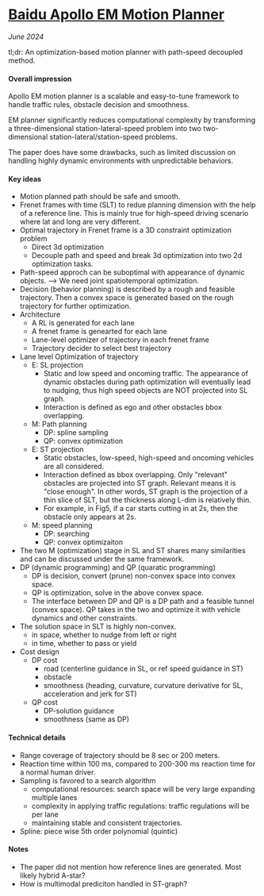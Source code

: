 # [Baidu Apollo EM Motion Planner](https://arxiv.org/abs/1807.08048)

_June 2024_

tl;dr: An optimization-based motion planner with path-speed decoupled method.

#### Overall impression
Apollo EM motion planner is a scalable and easy-to-tune framework to handle traffic rules, obstacle decision and smoothness.

EM planner significantly reduces computational complexity by transforming a three-dimensional station-lateral-speed problem into two two- dimensional station-lateral/station-speed problems.

The paper does have some drawbacks, such as limited discussion on handling highly dynamic environments with unpredictable behaviors.

#### Key ideas
- Motion planned path should be safe and smooth.
- Frenet frames with time (SLT) to redue planning dimension with the help of a reference line. This is mainly true for high-speed driving scenario where lat and long are very different.
- Optimal trajectory in Frenet frame is a 3D constraint optimization problem
	- Direct 3d optimization
	- Decouple path and speed and break 3d optimization into two 2d optimization tasks.
- Path-speed approch can be suboptimal with appearance of dynamic objects. --> We need joint spatiotemporal optimization.
- Decision (behavior planning) is described by a rough and feasible trajectory. Then a convex space is generated based on the rough trajectory for further optimization.
- Architecture
	- A RL is generated for each lane
	- A frenet frame is genearted for each lane
	- Lane-level optimizer of trajectory in each frenet frame
	- Trajectory decider to select best trajectory
- Lane level Optimization of trajectory
	- E: SL projection
		- Static and low speed and oncoming traffic. The appearance of dynamic obstacles during path optimization will eventually lead to nudging, thus  high speed objects are NOT projected into SL graph.
		- Interaction is defined as ego and other obstacles bbox overlapping.
	- M: Path planning
		- DP: spline sampling
		- QP: convex optimization
	- E: ST projection
		- Static obstacles, low-speed, high-speed and oncoming vehicles are all considered.
		- Interaction defined as bbox overlapping. Only "relevant" obstacles are projected into ST graph. Relevant means it is "close enough". In other words, ST graph is the projection of a thin slice of SLT, but the thickness along L-dim is relatively thin.
		- For example, in Fig5, if a car starts cutting in at 2s, then the obstacle only appears at 2s. 
	- M: speed planning
		- DP: searching
		- QP: convex optimizaiton 
- The two M (optimization) stage in SL and ST shares many similarities and can be discussed under the same framework. 
- DP (dynamic programming) and QP (quaratic programming)
	- DP is decision, convert (prune) non-convex space into convex space.
	- QP is optimization, solve in the above convex space.
	- The interface between DP and QP is a DP path and a feasible tunnel (convex space). QP takes in the two and optimize it with vehicle dynamics and other constraints. 
- The solution space in SLT is highly non-convex.
	- in space, whether to nudge from left or right
	- in time, whether to pass or yield
- Cost design
	- DP cost
		- road (centerline guidance in SL, or ref speed guidance in ST)
		- obstacle
		- smoothness (heading, curvature, curvature derivative for SL, acceleration and jerk for ST)
	- QP cost
		- DP-solution guidance
		- smoothness (same as DP)

#### Technical details
- Range coverage of trajectory should be 8 sec or 200 meters. 
- Reaction time within 100 ms, compared to 200-300 ms reaction time for a normal human driver. 
- Sampling is favored to a search algorithm
	- computational resources: search space will be very large expanding multiple lanes
	- complexity in applying traffic regulations: traffic regulations will be per lane
	- maintaining stable and consistent trajectories.
- Spline: piece wise 5th order polynomial (quintic)

#### Notes
- The paper did not mention how reference lines are generated. Most likely hybrid A-star?
- How is multimodal prediciton handled in ST-graph?
